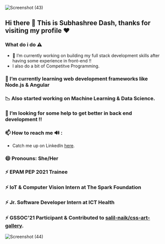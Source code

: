 ![Screenshot (43)](https://user-images.githubusercontent.com/47693419/113966965-b0bcd080-984d-11eb-896d-4cb8695a15cb.png)

## Hi there 👋 This is Subhashree Dash, thanks for visiting my profile ❤️


### What do i do ⚠️
+ 🔭 I’m currently working on building my full stack development skills after having some experience in front-end !! 
+ I also do a bit of Competitve Programming.

###  🌱 I’m currently learning web development frameworks like Node.js & Angular

### 📉 Also started working on Machine Learning & Data Science.

### 🤔 I’m looking for some help to get better in back end development !!


### 📫 How to reach me 🔊 : 
+ Catch me up on LinkedIn [here](https://www.linkedin.com/in/subhashree-dash-579166170).

### 😄 Pronouns: She/Her

### ⚡ EPAM PEP 2021 Trainee
### ⚡ IoT & Computer Vision Intern at The Spark Foundation
### ⚡ Jr. Software Developer Intern at ICT Health
### ⚡ GSSOC'21 Participant & Contributed to [salil-naik/css-art-gallery](https://github.com/salil-naik/css-art-gallery).
![Screenshot (44)](https://user-images.githubusercontent.com/47693419/113966997-bfa38300-984d-11eb-8b45-5b605adb6ca4.png)

